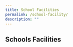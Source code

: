 ```yaml
---
title: School Facilities
permalink: /school-facility/
description: ""
---
```



<h2>Schools Facilities</h2>

